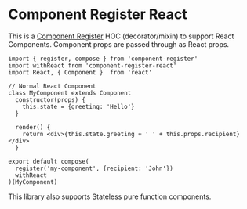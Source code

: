 # Component Register React

This is a [Component Register](https://github.com/ryansolid/component-register) HOC (decorator/mixin) to support React Components. Component props are passed through as React props.

    import { register, compose } from 'component-register'
    import withReact from 'component-register-react'
    import React, { Component }  from 'react'

    // Normal React Component
    class MyComponent extends Component
      constructor(props) {
        this.state = {greeting: 'Hello'}
      }

      render() {
        return <div>{this.state.greeting + ' ' + this.props.recipient}</div>
      }

    export default compose(
      register('my-component', {recipient: 'John'})
      withReact
    )(MyComponent)

This library also supports Stateless pure function components.